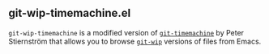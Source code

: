 ## git-wip-timemachine.el

`git-wip-timemachine` is a modified version of
[`git-timemachine`](https://github.com/pidu/git-timemachine) by Peter
Stiernström that allows you to browse
[`git-wip`](https://github.com/itsjeyd/git-wip) versions of files from
Emacs.
